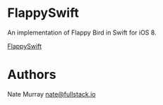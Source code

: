 # FlappySwift

An implementation of Flappy Bird in Swift for iOS 8.

[FlappySwift](http://i.imgur.com/1NLoToU)

# Authors

Nate Murray <nate@fullstack.io>

